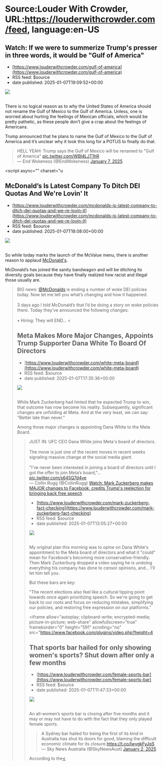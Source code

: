 # Source:Louder With Crowder, URL:https://louderwithcrowder.com/feed, language:en-US

## Watch: If we were to summerize Trump's presser in three words, it would be "Gulf of America"
 - [https://www.louderwithcrowder.com/gulf-of-america](https://www.louderwithcrowder.com/gulf-of-america)
 - RSS feed: $source
 - date published: 2025-01-07T19:09:52+00:00

<img src="https://www.louderwithcrowder.com/media-library/image.png?id=55491272&width=1200&height=600&coordinates=0%2C23%2C0%2C23"/><br/><br/><p>There is no logical reason as to why the United States of America should not rename the Gulf of Mexico to the Gulf of America. Unless, one is worried about hurting the feelings of Mexican officials, which would be pretty pathetic, as these people don’t give a crap about the feelings of Americans. </p><p>Trump announced that he plans to name the Gulf of Mexico to the Gulf of America and it’s unclear why it took this long for a POTUS to finally do that.</p><div class="rm-embed embed-media"><blockquote class="twitter-tweet">HELL YEAH: Trump says the Gulf of Mexico will be renamed to "Gulf of America" <a href="https://t.co/WBI4LJT1hR">pic.twitter.com/WBI4LJT1hR</a><br/>— End Wokeness (@EndWokeness) <a href="https://twitter.com/EndWokeness/status/1876676605843734734?ref_src=twsrc%5Etfw">January 7, 2025</a></blockquote> <script async="" charset="u

## McDonald’s Is Latest Company To Ditch DEI Quotas And We're Lovin' It
 - [https://www.louderwithcrowder.com/mcdonalds-is-latest-company-to-ditch-dei-quotas-and-we-re-lovin-it](https://www.louderwithcrowder.com/mcdonalds-is-latest-company-to-ditch-dei-quotas-and-we-re-lovin-it)
 - RSS feed: $source
 - date published: 2025-01-07T18:08:00+00:00

<img src="https://www.louderwithcrowder.com/media-library/image.jpg?id=55487602&width=1200&height=600&coordinates=0%2C184%2C0%2C184"/><br/><br/><p>So while today marks the launch of the McValue menu, there is another reason to applaud <a href="https://www.foxbusiness.com/lifestyle/mcdonalds-debuts-new-value-menu-extends-5-meal-deal" rel="noopener noreferrer" target="_blank"><u>McDonald's</u></a>. </p><p>McDonald’s has joined the sanity bandwagon and will be ditching its diversity goals because they have finally realized how racist and illegal those usually are.</p><div class="rm-embed embed-media"><blockquote class="twitter-tweet">BIG news: <a href="https://twitter.com/McDonalds?ref_src=twsrc%5Etfw">@McDonalds</a> is ending a number of woke DEI policies today. Now let me tell you what’s changing and how it happened.<br/><br/>3 days ago I told McDonald’s that I’d be doing a story on woke policies there. Today they’ve announced the following changes:<br/><br/>• Hiring: They will END… <

## Meta Makes More Major Changes, Appoints Trump Supporter Dana White To Board Of Directors
 - [https://www.louderwithcrowder.com/white-meta-board](https://www.louderwithcrowder.com/white-meta-board)
 - RSS feed: $source
 - date published: 2025-01-07T17:35:36+00:00

<img src="https://www.louderwithcrowder.com/media-library/image.jpg?id=55487559&width=2000&height=1500&coordinates=160%2C0%2C160%2C0"/><br/><br/><p>
	While Mark Zuckerberg had hinted that he expected Trump to win, that outcome has now become his reality. Subsequently, significant changes are unfolding at Meta. And at the very least, we can say: "Better late than never."
</p><p>
	Among those major changes is appointing Dana White to the Meta Board.
</p><div class="rm-embed embed-media"><blockquote class="twitter-tweet">
		JUST IN: UFC CEO Dana White joins Meta's board of directors.<br/>
<br/>
		The move is just one of the recent moves in recent weeks signaling massive change at the social media giant.<br/>
<br/>
		"I’ve never been interested in joining a board of directors until I got the offer to join Meta’s board,"… <a href="https://t.co/s645Q7d4ve">pic.twitter.com/s645Q7d4ve</a><br/>
		— Collin Rugg (@CollinRugg) <a href="https://twitter.com/CollinRugg/status/1876386526839660662?re

## Watch: Mark Zuckerberg makes MAJOR changes to Facebook, credits Trump's reelection for bringing back free speech
 - [https://www.louderwithcrowder.com/mark-zuckerberg-fact-checking](https://www.louderwithcrowder.com/mark-zuckerberg-fact-checking)
 - RSS feed: $source
 - date published: 2025-01-07T13:05:27+00:00

<img src="https://www.louderwithcrowder.com/media-library/image.png?id=55485798&width=1245&height=700&coordinates=0%2C0%2C0%2C0"/><br/><br/><p>My original plan this morning was to opine on Dana White's appointment to the Meta board of directors and what it "could" mean for Facebook's becoming more conservative-friendly. Then Mark Zuckerburg dropped a video saying he is undoing everything his company has done to censor opinions, and... I'll let him tell you. </p><p>But these bars are key:</p><p>"The recent elections also feel like a cultural tipping point towards once again prioritizing speech. So we're going to get back to our roots and focus on reducing mistakes, simplifying our policies, and restoring free expression on our platforms."</p><div class="rm-embed embed-media"><iframe allow="autoplay; clipboard-write; encrypted-media; picture-in-picture; web-share" allowfullscreen="true" frameborder="0" height="591" scrolling="no" src="https://www.facebook.com/plugins/video.php?height=4

## That sports bar hailed for only showing women's sports? Shut down after only a few months
 - [https://www.louderwithcrowder.com/female-sports-bar](https://www.louderwithcrowder.com/female-sports-bar)
 - RSS feed: $source
 - date published: 2025-01-07T11:47:33+00:00

<img src="https://www.louderwithcrowder.com/media-library/image.jpg?id=55485670&width=1245&height=700&coordinates=0%2C0%2C0%2C0"/><br/><br/><p>An all-women’s sports bar is closing after five months and it may or may not have to do with the fact that they only played female sports.</p><div class="rm-embed embed-media"><blockquote class="twitter-tweet">A Sydney bar hailed for being the first of its kind in Australia has shut its doors for good, blaming the difficult economic climate for its closure.<a href="https://t.co/IwygkFyJqS">https://t.co/IwygkFyJqS</a><br/>— Sky News Australia (@SkyNewsAust) <a href="https://twitter.com/SkyNewsAust/status/1874652738451292547?ref_src=twsrc%5Etfw">January 2, 2025</a></blockquote> <script async="" charset="utf-8" src="https://platform.twitter.com/widgets.js"></script></div><p>According to the<a href="https://www.dailymail.co.uk/news/article-14242625/The-Ladies-League-closes-Owners-reveal-sad-reason-shutting-womens-sports-bar.html" target="_blank"><


